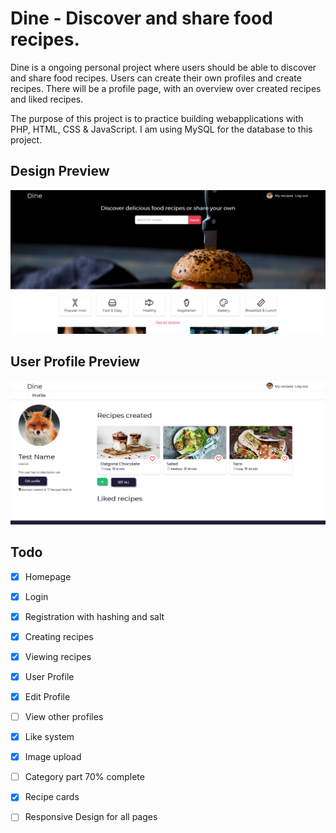 # Dine - Discover and share food recipes. 
Dine is a ongoing personal project where users should be able to discover and share food recipes. Users can create their own profiles and create recipes. There will be a profile page, with an overview over created recipes and liked recipes.  

The purpose of this project is to practice building webapplications with PHP, HTML, CSS & JavaScript. I am using MySQL for the database to this project. 

## Design Preview
![Design preview ](public/img/preview3.png)

## User Profile Preview
![Design preview ](public/img/preview-profile.png)

## Todo
- [x] Homepage
- [x] Login
- [x] Registration with hashing and salt
- [x] Creating recipes
- [x] Viewing recipes
- [x] User Profile
- [x] Edit Profile
- [ ] View other profiles
- [x] Like system
- [x] Image upload
- [ ] Category part 70% complete
- [x] Recipe cards
- [ ] Responsive Design for all pages

